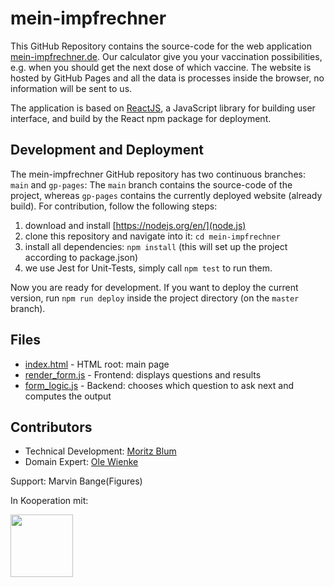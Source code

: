 # mein-impfrechner

This GitHub Repository contains the source-code for the web 
application [mein-impfrechner.de](https://mein-impfrechner.de). 
Our calculator give you your vaccination possibilities, e.g. when you should get the next dose of which vaccine.
The website is hosted by GitHub Pages and all the data is processes inside the browser, no information will be sent to 
us. 

The application is based on [ReactJS](https://reactjs.org/), a JavaScript library for building user interface, and build 
by the React npm package for deployment.

## Development and Deployment

The mein-impfrechner GitHub repository has two  continuous branches: `main` and `gp-pages`: The `main` branch contains 
the source-code of the project, whereas `gp-pages` contains the currently deployed website (already build). 
For contribution, follow the following steps:

1. download and install [https://nodejs.org/en/](node.js)
2. clone this repository and navigate into it: `cd mein-impfrechner`
3. install all dependencies: `npm install` (this will set up the project according to package.json)
4. we use Jest for Unit-Tests, simply call `npm test` to run them.

Now you are ready for development. If you want to deploy the current version, run `npm run deploy` inside the project 
directory (on the `master` branch).



## Files
* [index.html](public/index.html) - HTML root: main page
* [render_form.js](src/form_logic.js) - Frontend: displays questions and results 
* [form_logic.js](src/form_logic.js) - Backend: chooses which question to ask next and computes the output

## Contributors 
* Technical Development: [Moritz Blum](https://github.com/moritzblum)
* Domain Expert: [Ole Wienke](https://github.com/OleWienke)

Support: Marvin Bange(Figures)

In Kooperation mit:

<img src=".https://github.com/moritzblum/mein-impfrechner/tree/main/public/img/ASB-OWL-Logo.png" width="100" height="100">